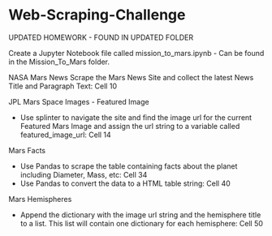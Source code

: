 # Web-Scraping-Challenge

UPDATED HOMEWORK - FOUND IN UPDATED FOLDER

Create a Jupyter Notebook file called mission_to_mars.ipynb - Can be found in the Mission_To_Mars folder.

NASA Mars News
Scrape the Mars News Site and collect the latest News Title and Paragraph Text: Cell 10 

JPL Mars Space Images - Featured Image
- Use splinter to navigate the site and find the image url for the current Featured Mars Image and assign the url string to a variable called featured_image_url: Cell 14

Mars Facts
- Use Pandas to scrape the table containing facts about the planet including Diameter, Mass, etc: Cell 34
- Use Pandas to convert the data to a HTML table string: Cell 40

Mars Hemispheres
- Append the dictionary with the image url string and the hemisphere title to a list. This list will contain one dictionary for each hemisphere: Cell 50




